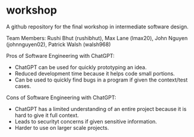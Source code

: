 # workshop
A github repository for the final workshop in intermediate software design.

Team Members:
Rushi Bhut (rushibhut), Max Lane (lmax20), John Nguyen (johnnguyen02), Patrick Walsh (walsh968)

Pros of Software Engineering with ChatGPT:
- ChatGPT can be used for quickly prototyping an idea.
- Reduced development time because it helps code small portions.
- Can be used to quickly find bugs in a program if given the context/test cases.

Cons of Software Engineering with ChatGPT:
- ChatGPT has a limited understanding of an entire project because it is hard to give it full context.
- Leads to securityt concerns if given sensitive information.
- Harder to use on larger scale projects.
